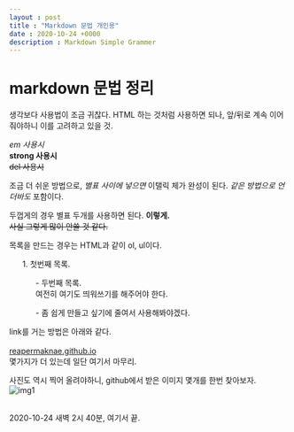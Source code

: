 ```yaml
---
layout : post
title : "Markdown 문법 개인용"
date : 2020-10-24 +0000
description : Markdown Simple Grammer
---
```


# markdown 문법 정리

생각보다 사용법이 조금 귀찮다.
HTML 하는 것처럼 사용하면 되나, 앞/뒤로 계속 이어줘야하니 이를 고려하고 있을 것.

<em> em 사용시 </em> <br>
<strong> strong 사용시 </strong> <br>
<del> del 사용시 </del>

조금 더 쉬운 방법으로, *별표 사이에 넣으면* 이탤릭 체가 완성이 된다. _같은 방법으로 언더바도_ 포함이다.

두껍게의 경우 별표 두개를 사용하면 된다. **이렇게.** <br>
~~사실 그렇게 많이 안쓸 것 같다.~~

목록을 만드는 경우는 HTML과 같이 ol, ul이다.
<ol> 1. 첫번째 목록.
    <ul> - 두번째 목록.<br> 여전히 여기도 띄워쓰기를 해주어야 한다.
    </ul>
    <ul> - 좀 쉽게 만들고 싶기에 줄여서 사용해봐야겠다.</ul>
</ol>

link를 거는 방법은 아래와 같다. <br><br>
[reapermaknae.github.io](https://github.com/ReaperMaKNae/reapermaknae.github.io)
<br>
몇가지가 더 있는데 일단 여기서 마무리.

사진도 역시 찍어 올려야하니, github에서 받은 이미지 몇개를 한번 찾아보자.<br>
![img1](https://github.com/ReaperMaKNaE/reapermaknae.github.io/tree/main/assets/img/20201024023449.png)

<br>
2020-10-24 새벽 2시 40분, 여기서 끝.